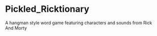 # Pickled_Ricktionary
A hangman style word game featuring characters and sounds from Rick And Morty
